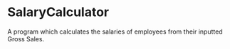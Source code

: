 # SalaryCalculator
A program which calculates the salaries of employees from their inputted Gross Sales. 
